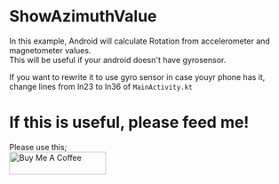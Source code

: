 # ShowAzimuthValue
In this example, Android will calculate Rotation from accelerometer and magnetometer values.  
This will be useful if your android doesn't have gyrosensor.  

If you want to rewrite it to use gyro sensor in case youyr phone has it, change lines from ln23 to ln36 of `MainActivity.kt`

# If this is useful, please feed me!
Please use this;  
<a href="https://www.buymeacoffee.com/aiueoabc" target="_blank"><img src="https://cdn.buymeacoffee.com/buttons/default-orange.png" alt="Buy Me A Coffee" height="41" width="174"></a>
